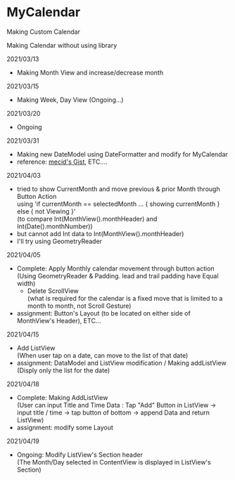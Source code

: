 # MyCalendar
Making Custom Calendar

Making Calendar without using library

2021/03/13
- Making Month View and increase/decrease month 

2021/03/15
- Making Week, Day View (Ongoing...)

2021/03/20
- Ongoing

2021/03/31
- Making new DateModel using DateFormatter and modify for MyCalendar
- reference: [mecid's Gist](https://gist.github.com/mecid/f8859ea4bdbd02cf5d440d58e936faec), ETC....

2021/04/03
- tried to show CurrentMonth and move previous & prior Month through Button Action <br>
  using 'if currentMonth == selectedMonth ... { showing currentMonth } else { not Viewing }' <br>
  (to compare Int(MonthView().monthHeader) and Int(Date().monthNumber)) <br>
- but cannot add Int data to Int(MonthView().monthHeader)
- I'll try using GeometryReader 

2021/04/05
- Complete: Apply Monthly calendar movement through button action <br>
  (Using GeometryReader & Padding. lead and trail padding have Equal width)
  - Delete ScrollView <br>
  (what is required for the calendar is a fixed move that is limited to a month to month, not Scroll Gesture)
- assignment: Button's Layout (to be located on either side of MonthView's Header), ETC...

2021/04/15
- Add ListView <br>
  (When user tap on a date, can move to the list of that date) <br>
- assignment: DataModel and ListView modification / Making addListView  <br>
  (Disply only the list for the date)

2021/04/18
- Complete: Making AddListView <br>
  (User can input Title and Time Data : Tap "Add" Button in ListView -> input title / time -> tap button of bottom -> append Data and return ListView)<br>
- assignment: modify some Layout

2021/04/19
- Ongoing: Modify ListView's Section header<br>
  (The Month/Day selected in ContentView is displayed in ListView's Section)<br>
